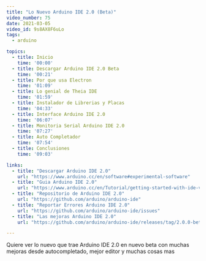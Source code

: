 ```yaml
---
title: "Lo Nuevo Arduino IDE 2.0 (Beta)"
video_number: 75
date: 2021-03-05
video_id: 9s8AX8F6uLo
tags:
  - arduino

topics:
  - title: Inicio
    time: '00:00'
  - title: Descargar Arduino IDE 2.0 Beta
    time: '00:21'
  - title: Por que usa Electron
    time: '01:09'
  - title: Lo genial de Theia IDE
    time: '01:59'
  - title: Instalador de Librerias y Placas
    time: '04:33'
  - title: Interface Arduino IDE 2.0
    time: '06:07'
  - title: Monitoria Serial Arduino IDE 2.0
    time: '07:27'
  - title: Auto Completador
    time: '07:54'
  - title: Conclusiones
    time: '09:03'

links:
  - title: "Descargar Arduino IDE 2.0"
    url: "https://www.arduino.cc/en/software#experimental-software"
  - title: "Guia Arduino IDE 2.0"
    url: "https://www.arduino.cc/en/Tutorial/getting-started-with-ide-v2"
  - title: "Repositorio de Arduino IDE 2.0"
    url: "https://github.com/arduino/arduino-ide"
  - title: "Reportar Errores Arduino IDE 2.0"
    url: "https://github.com/arduino/arduino-ide/issues"
  - title: "Las mejoras Arduino IDE 2.0"
    url: "https://github.com/arduino/arduino-ide/releases/tag/2.0.0-beta.3"

---
```


Quiere ver lo nuevo que trae Arduino IDE 2.0 en nuevo beta con muchas mejoras desde autocompletado, mejor editor y muchas cosas mas
